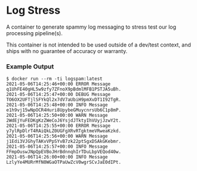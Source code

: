 # Log Stress

A container to generate spammy log messaging to stress test our log processing
pipeline(s).

This container is not intended to be used outside of a dev/test context, and ships
with no guarantee of accuracy or warranty.


### Example Output

```
$ docker run --rm -ti logspam:latest
2021-05-06T14:25:46+00:00 ERROR Message q1UhFE40gHL5w9zfy7ZFnoX9pBdmlMFB1PSTJA5uBh.
2021-05-06T14:25:47+00:00 DEBUG Message TO6OX2UFTjlSFYkQl2x7dV7aUbiH9pmXvDT1I92TgR.
2021-05-06T14:25:48+00:00 INFO Message e1h9vj15wNpOCR4Huri8UpybeGMuycnrsUb6C1p8mP.
2021-05-06T14:25:50+00:00 WARN Message 2WdEjYuFEDKgKzZWeCoJ6YsjdJTktyIhVUyjJzwY2t.
2021-05-06T14:25:55+00:00 ERROR Message y7ylRpDlrT4RAiQkLZ0UGFgXRvRTgktmeVRweaKzkd.
2021-05-06T14:25:56+00:00 WARN Message j1Edi3VJGhyTAKvVPpSYvB7zk22ptSgxDSAkGKebmr.
2021-05-06T14:25:57+00:00 INFO Message FFmpOuswJNpQpEVBoJHrBdnnqhIrTDuLbpVEQod40w.
2021-05-06T14:26:00+00:00 INFO Message LzlyYe4MURrMfN0WGaOTPaUwZcV0wgrSCvJaE0dIPt.
```

